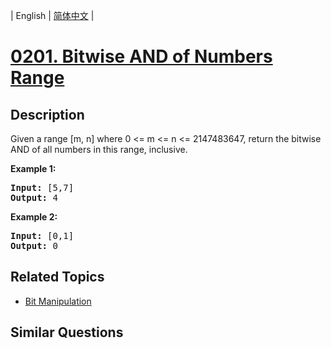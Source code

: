 
| English | [简体中文](README.md) |
# [0201. Bitwise AND of Numbers Range](https://leetcode-cn.com/problems/bitwise-and-of-numbers-range/)
## Description
<p>Given a range [m, n] where 0 &lt;= m &lt;= n &lt;= 2147483647, return the bitwise AND of all numbers in this range, inclusive.</p>

<p><strong>Example 1:</strong></p>

<pre>
<strong>Input:</strong> [5,7]
<strong>Output:</strong> 4
</pre>

<p><strong>Example 2:</strong></p>

<pre>
<strong>Input:</strong> [0,1]
<strong>Output:</strong> 0</pre>
## Related Topics
- [Bit Manipulation](https://leetcode-cn.com/tag/bit-manipulation)
## Similar Questions

